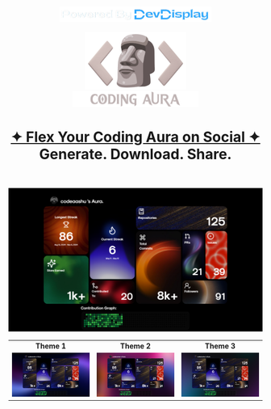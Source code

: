 <div align="center"> 
<a href="https://www.devdisplay.org/" target="_blank"><img src="./public/assets/PoweredByDevDisplay.png" width="300px" /></a>
</div></br>

<div align="center">
    <img src="/public/assets/CodingAura..png" alt="Coding Aura" width="200px" /><br>
    <img src="/public/assets/LetterMark.png" alt="Coding Aura" width="250px" />
  <br><h1 align="center"><a href="https://codingaura.vercel.app/"><strong>✦ Flex Your Coding Aura on Social ✦</strong></a><br>Generate. Download. Share.</h1><br>
</div>
<p align="center">
  <img src="/public/assets/theme0.png" alt="Theme 0" width="850" />
</p>

<table align="center">
  <tr align="center">
    <td><b>Theme 1</b></td>
    <td><b>Theme 2</b></td>
    <td><b>Theme 3</b></td>
  </tr>
  <tr align="center">
    <td><img src="/public/assets/theme1.png" alt="Theme 1" width="250px" /></td>
    <td><img src="/public/assets/theme2.png" alt="Theme 2" width="250px" /></td>
    <td><img src="/public/assets/theme3.png" alt="Theme 3" width="250px" /></td>
  </tr>
</table>

